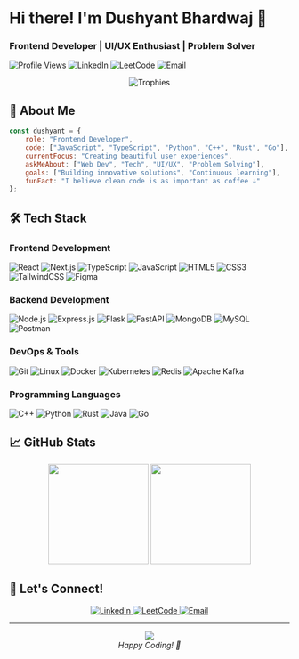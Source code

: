 # Hi there! I'm Dushyant Bhardwaj 👋
### Frontend Developer | UI/UX Enthusiast | Problem Solver

[![Profile Views](https://komarev.com/ghpvc/?username=dushyantbha012&label=Profile%20views&color=0e75b6&style=flat)](https://github.com/dushyantbha012)
[![LinkedIn](https://img.shields.io/badge/LinkedIn-Connect-blue?style=flat&logo=linkedin)](https://linkedin.com/in/dushyant-bhardwaj-3450281b3)
[![LeetCode](https://img.shields.io/badge/LeetCode-Profile-orange?style=flat&logo=leetcode)](https://www.leetcode.com/dushyantbha012)
[![Email](https://img.shields.io/badge/Email-Contact-red?style=flat&logo=gmail)](mailto:dushyantbha012@gmail.com)

<p align="center">
  <img src="https://github-profile-trophy.vercel.app/?username=dushyantbha012&theme=darkhub&column=4&margin-w=15&margin-h=15&no-frame=true" alt="Trophies" />
</p>

## 🚀 About Me

```javascript
const dushyant = {
    role: "Frontend Developer",
    code: ["JavaScript", "TypeScript", "Python", "C++", "Rust", "Go"],
    currentFocus: "Creating beautiful user experiences",
    askMeAbout: ["Web Dev", "Tech", "UI/UX", "Problem Solving"],
    goals: ["Building innovative solutions", "Continuous learning"],
    funFact: "I believe clean code is as important as coffee ☕"
};
```

## 🛠️ Tech Stack

### Frontend Development
![React](https://img.shields.io/badge/React-20232A?style=for-the-badge&logo=react&logoColor=61DAFB)
![Next.js](https://img.shields.io/badge/Next.js-000000?style=for-the-badge&logo=next.js&logoColor=white)
![TypeScript](https://img.shields.io/badge/TypeScript-007ACC?style=for-the-badge&logo=typescript&logoColor=white)
![JavaScript](https://img.shields.io/badge/JavaScript-F7DF1E?style=for-the-badge&logo=javascript&logoColor=black)
![HTML5](https://img.shields.io/badge/HTML5-E34F26?style=for-the-badge&logo=html5&logoColor=white)
![CSS3](https://img.shields.io/badge/CSS3-1572B6?style=for-the-badge&logo=css3&logoColor=white)
![TailwindCSS](https://img.shields.io/badge/Tailwind_CSS-38B2AC?style=for-the-badge&logo=tailwind-css&logoColor=white)
![Figma](https://img.shields.io/badge/Figma-F24E1E?style=for-the-badge&logo=figma&logoColor=white)

### Backend Development
![Node.js](https://img.shields.io/badge/Node.js-43853D?style=for-the-badge&logo=node.js&logoColor=white)
![Express.js](https://img.shields.io/badge/Express.js-404D59?style=for-the-badge&logo=express&logoColor=white)
![Flask](https://img.shields.io/badge/Flask-000000?style=for-the-badge&logo=flask&logoColor=white)
![FastAPI](https://img.shields.io/badge/FastAPI-009688?style=for-the-badge&logo=fastapi&logoColor=white)
![MongoDB](https://img.shields.io/badge/MongoDB-4EA94B?style=for-the-badge&logo=mongodb&logoColor=white)
![MySQL](https://img.shields.io/badge/MySQL-00000F?style=for-the-badge&logo=mysql&logoColor=white)
![Postman](https://img.shields.io/badge/Postman-FF6C37?style=for-the-badge&logo=postman&logoColor=white)

### DevOps & Tools
![Git](https://img.shields.io/badge/Git-F05032?style=for-the-badge&logo=git&logoColor=white)
![Linux](https://img.shields.io/badge/Linux-FCC624?style=for-the-badge&logo=linux&logoColor=black)
![Docker](https://img.shields.io/badge/Docker-2CA5E0?style=for-the-badge&logo=docker&logoColor=white)
![Kubernetes](https://img.shields.io/badge/Kubernetes-326CE5?style=for-the-badge&logo=kubernetes&logoColor=white)
![Redis](https://img.shields.io/badge/Redis-DC382D?style=for-the-badge&logo=redis&logoColor=white)
![Apache Kafka](https://img.shields.io/badge/Apache%20Kafka-231F20?style=for-the-badge&logo=apachekafka&logoColor=white)

### Programming Languages
![C++](https://img.shields.io/badge/C%2B%2B-00599C?style=for-the-badge&logo=c%2B%2B&logoColor=white)
![Python](https://img.shields.io/badge/Python-3776AB?style=for-the-badge&logo=python&logoColor=white)
![Rust](https://img.shields.io/badge/Rust-000000?style=for-the-badge&logo=rust&logoColor=white)
![Java](https://img.shields.io/badge/Java-ED8B00?style=for-the-badge&logo=java&logoColor=white)
![Go](https://img.shields.io/badge/Go-00ADD8?style=for-the-badge&logo=go&logoColor=white)

## 📈 GitHub Stats

<div align="center">
  <img height="180em" src="https://github-readme-stats.vercel.app/api?username=dushyantbha012&show_icons=true&theme=radical&include_all_commits=true&count_private=true" />
  <img height="180em" src="https://github-readme-streak-stats.herokuapp.com/?user=dushyantbha012&theme=radical" />
</div>

## 🤝 Let's Connect!

<p align="center">
  <a href="https://linkedin.com/in/dushyant-bhardwaj-3450281b3" target="_blank">
    <img src="https://img.shields.io/badge/LinkedIn-0077B5?style=for-the-badge&logo=linkedin&logoColor=white" alt="LinkedIn"/>
  </a>
  <a href="https://www.leetcode.com/dushyantbha012" target="_blank">
    <img src="https://img.shields.io/badge/LeetCode-FFA116?style=for-the-badge&logo=leetcode&logoColor=white" alt="LeetCode"/>
  </a>
  <a href="mailto:dushyantbha012@gmail.com">
    <img src="https://img.shields.io/badge/Gmail-D14836?style=for-the-badge&logo=gmail&logoColor=white" alt="Email"/>
  </a>
</p>

---

<div align="center">
  <img src="https://img.shields.io/badge/Made%20with-%E2%9D%A4%EF%B8%8F-red.svg"/>
  <br/>
  <i>Happy Coding! 🚀</i>
</div>
